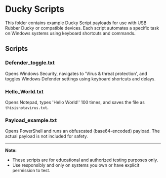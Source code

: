 # Ducky Scripts

This folder contains example Ducky Script payloads for use with USB Rubber Ducky or compatible devices. Each script automates a specific task on Windows systems using keyboard shortcuts and commands.

## Scripts

### Defender_toggle.txt

Opens Windows Security, navigates to 'Virus & threat protection', and toggles Windows Defender settings using keyboard shortcuts and delays.

### Hello_World.txt

Opens Notepad, types 'Hello World!' 100 times, and saves the file as `thisisnotavirus.txt`.

### Payload_example.txt

Opens PowerShell and runs an obfuscated (base64-encoded) payload. The actual payload is not included for safety.

---

**Note:**

- These scripts are for educational and authorized testing purposes only.
- Use responsibly and only on systems you own or have explicit permission to test.
